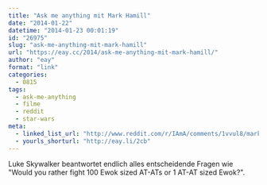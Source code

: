 ```yaml
---
title: "Ask me anything mit Mark Hamill"
date: "2014-01-22"
datetime: "2014-01-23 00:01:19"
id: "26975"
slug: "ask-me-anything-mit-mark-hamill"
url: "https://eay.cc/2014/ask-me-anything-mit-mark-hamill/"
author: "eay"
format: "link"
categories:
  - 0815
tags:
  - ask-me-anything
  - filme
  - reddit
  - star-wars
meta:
  - linked_list_url: "http://www.reddit.com/r/IAmA/comments/1vvul8/mark_hamill_here_in_an_ama_far_far_away/"
  - yourls_shorturl: "http://eay.li/2cb"
---
```


Luke Skywalker beantwortet endlich alles entscheidende Fragen wie "Would you rather fight 100 Ewok sized AT-ATs or 1 AT-AT sized Ewok?".
